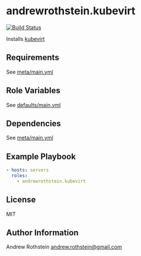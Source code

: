 andrewrothstein.kubevirt
=========
[![Build Status](https://travis-ci.org/andrewrothstein/ansible-kubevirt.svg?branch=master)](https://travis-ci.org/andrewrothstein/ansible-kubevirt)

Installs [kubevirt](https://github.com/kubevirt/kubevirt)

Requirements
------------

See [meta/main.yml](meta/main.yml)

Role Variables
--------------

See [defaults/main.yml](defaults/main.yml)

Dependencies
------------

See [meta/main.yml](meta/main.yml)

Example Playbook
----------------

```yml
- hosts: servers
  roles:
    - andrewrothstein.kubevirt
```

License
-------

MIT

Author Information
------------------

Andrew Rothstein <andrew.rothstein@gmail.com>
